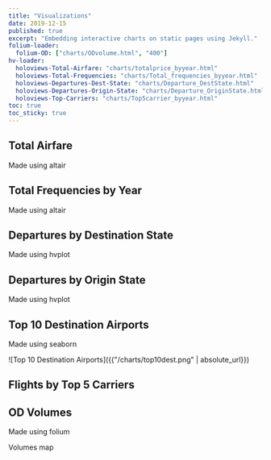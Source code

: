 ```yaml
---
title: "Visualizations"
date: 2019-12-15
published: true
excerpt: "Embedding interactive charts on static pages using Jekyll."
folium-loader:
  folium-OD: ["charts/ODvolume.html", "400"]
hv-loader:
  holoviews-Total-Airfare: "charts/totalprice_byyear.html"
  holoviews-Total-Frequencies: "charts/Total_frequencies_byyear.html"
  holoviews-Departures-Dest-State: "charts/Departure_DestState.html"
  holoviews-Departures-Origin-State: "charts/Departure_OriginState.html"
  holoviews-Top-Carriers: "charts/Top5carrier_byyear.html"
toc: true
toc_sticky: true
---
```


## Total Airfare

Made using altair

<div id="holoviews-Total-Airfare"></div> 

## Total Frequencies by Year

Made using altair

<div id="holoviews-Total-Frequencies"></div> 

## Departures by Destination State

Made using hvplot

<div id="holoviews-Departures-Dest-State"></div> 

## Departures by Origin State

Made using hvplot

<div id="holoviews-Departures-Origin-State"></div>

## Top 10 Destination Airports

Made using seaborn

![Top 10 Destination Airports]({{"/charts/top10dest.png" | absolute_url}})

## Flights by Top 5 Carriers

<div id="holoviews-Top-Carriers"></div>

## OD Volumes

Made using folium

Volumes map

<div id="folium-OD"></div>

